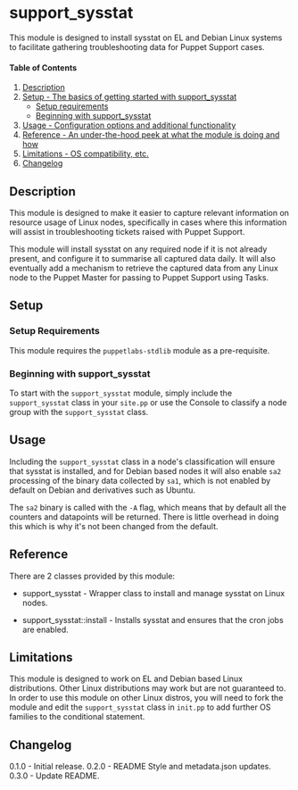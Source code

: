 
# support_sysstat

This module is designed to install sysstat on EL and Debian Linux systems to facilitate gathering troubleshooting data for Puppet Support cases.





#### Table of Contents

1. [Description](#description)
2. [Setup - The basics of getting started with support_sysstat](#setup)
    * [Setup requirements](#setup-requirements)
    * [Beginning with support_sysstat](#beginning-with-support_sysstat)
3. [Usage - Configuration options and additional functionality](#usage)
4. [Reference - An under-the-hood peek at what the module is doing and how](#reference)
5. [Limitations - OS compatibility, etc.](#limitations)
6. [Changelog](#changelog)

## Description

This module is designed to make it easier to capture relevant information on resource usage of Linux nodes, specifically in cases where this information will assist in troubleshooting tickets raised with Puppet Support.

This module will install sysstat on any required node if it is not already present, and configure it to summarise all captured data daily. It will also eventually add a mechanism to retrieve the captured data from any Linux node to the Puppet Master for passing to Puppet Support using Tasks.

## Setup


### Setup Requirements

This module requires the `puppetlabs-stdlib` module as a pre-requisite.


### Beginning with support_sysstat

To start with the `support_sysstat` module, simply include the `support_sysstat` class in your `site.pp` or use the Console to classify a node group with the `support_sysstat` class.

## Usage

Including the `support_sysstat` class in a node's classification will ensure that sysstat is installed, and for Debian based nodes it will also enable `sa2` processing of the binary data collected by `sa1`, which is not enabled by default on Debian and derivatives such as Ubuntu.

The `sa2` binary is called with the `-A` flag, which means that by default all the counters and datapoints will be returned. There is little overhead in doing this which is why it's not been changed from the default.

## Reference

There are 2 classes provided by this module:

* support_sysstat - Wrapper class to install and manage sysstat on Linux nodes.

* support_sysstat::install - Installs sysstat and ensures that the cron jobs are enabled.

## Limitations

This module is designed to work on EL and Debian based Linux distributions. Other Linux distributions may work but are not guaranteed to. In order to use this module on other Linux distros, you will need to fork the module and edit the `support_sysstat` class in `init.pp` to add further OS families to the conditional statement.

## Changelog

0.1.0 - Initial release.
0.2.0 - README Style and metadata.json updates.
0.3.0 - Update README.
